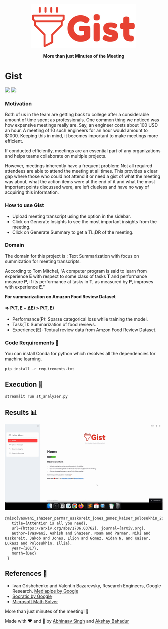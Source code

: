 <div align="center">

<p align="center"> <img src="https://github.com/AbhinaavSingh/Gist/blob/main/resources/gist_logo.png" height="140px"><br></p>

**More than just Minutes of the Meeting**

</div>

# Gist
[![](https://img.shields.io/badge/Gist-Streamlit-brightgreen)](https://share.streamlit.io/abhinaavsingh/gist/main/st_analyzer.py) [![](https://img.shields.io/badge/GitHub-Source-blue)](https://github.com/AbhinaavSingh/Gist)

### Motivation
Both of us in the team are getting back to college after a considerable amount of time spent as professionals. One common thing we noticed was how expensive meetings really are. Say, an engineer costs about 100 USD an hour. A meeting of 10 such engineers for an hour would amount to $1000. Keeping this in mind, it becomes important to make meetings more efficient. 

If conducted efficiently, meetings are an essential part of any organizations and helps teams collaborate on multiple projects. 

However, meetings inherently have a frequent problem: Not all required attendees are able to attend the meeting at all times. This provides a clear gap where those who could not attend it or need a gist of what the meeting was about, what the action items were at the end of it and what the most important points discussed were, are left clueless and have no way of acquiring this information.


### How to use Gist
- Upload meeting transcript using the option in the sidebar.
- Click on Generate Insights to see the most important insights from the meeting.
- Click on Generate Summary to get a TL;DR of the meeting. 


### Domain

The domain for this project is : Text Summarization with focus on summization for meeting transcripts.


According to Tom Mitchel, “A computer program is said to learn from experience **E** with respect to some class of tasks **T** and performance measure **P**, if its performance at tasks in **T**, as measured by **P**, improves with experience **E**.”

**For summarization on Amazon Food Review Dataset**
#### => P(T, E + ΔE) > P(T, E)

*   Performance(P): Sparse categorical loss while training the model.
*   Task(T): Summarization of food reviews.
*   Experience(E): Textual review data from Amzon Food Review Dataset.

### Code Requirements 🦄
You can install Conda for python which resolves all the dependencies for machine learning.

`pip install -r requirements.txt`

## Execution 🐉

```
streamlit run st_analyzer.py
```

## Results 📊
<img src="https://github.com/akshaybahadur21/BLOB/blob/master/image1.gif">

```
@misc{vaswani_shazeer_parmar_uszkoreit_jones_gomez_kaiser_polosukhin_2017, 
   title={Attention is all you need}, 
   url={https://arxiv.org/abs/1706.03762}, journal={arXiv.org}, 
   author={Vaswani, Ashish and Shazeer, Noam and Parmar, Niki and Uszkoreit, Jakob and Jones, Llion and Gomez, Aidan N. and Kaiser, Lukasz and Polosukhin, Illia}, 
   year={2017}, 
   month={Dec}
 } 
```

## References 🔱
 
-  Ivan Grishchenko and Valentin Bazarevsky, Research Engineers, Google Research. [Mediapipe by Google](https://github.com/google/mediapipe)
- [Socratic by Google](https://socratic.org/)
- [Microsoft Math Solver](https://math.microsoft.com/en)


More than just minutes of the meeting! 🚀

Made with ❤️ and 🦙 by [Abhinaav Singh](https://abhinaav.com) and [Akshay Bahadur](https://akshaybahadur.com)
